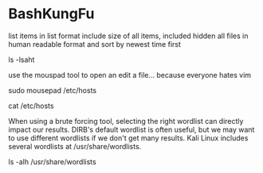 # BashKungFu

list items in list format include size of all items, included hidden all files in human readable format and sort by newest time first

ls -lsaht


use the mouspad tool to open an edit a file... because everyone hates vim


sudo mousepad /etc/hosts


cat /etc/hosts



When using a brute forcing tool, selecting the right wordlist can directly impact our results. DIRB's default wordlist is often useful, but we may want to use different wordlists if we don't get many results. Kali Linux includes several wordlists at /usr/share/wordlists.


ls -alh /usr/share/wordlists
